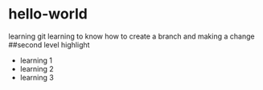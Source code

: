 # hello-world
learning git
learning to know how to create a branch and making a change
##second level highlight
* learning 1
* learning 2
* learning 3
